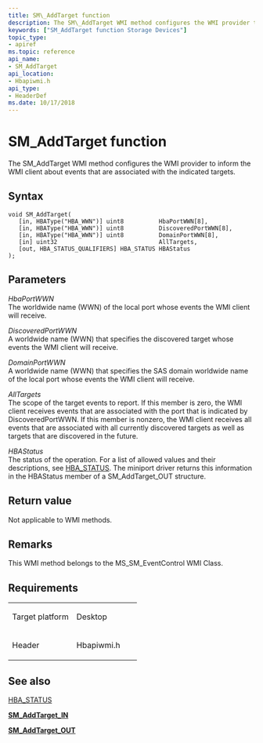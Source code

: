 ```yaml
---
title: SM\_AddTarget function
description: The SM\_AddTarget WMI method configures the WMI provider to inform the WMI client about events that are associated with the indicated targets.
keywords: ["SM_AddTarget function Storage Devices"]
topic_type:
- apiref
ms.topic: reference
api_name:
- SM_AddTarget
api_location:
- Hbapiwmi.h
api_type:
- HeaderDef
ms.date: 10/17/2018
---
```


# SM\_AddTarget function


The SM\_AddTarget WMI method configures the WMI provider to inform the WMI client about events that are associated with the indicated targets.

## Syntax

```ManagedCPlusPlus
void SM_AddTarget(
   [in, HBAType("HBA_WWN")] uint8          HbaPortWWN[8],
   [in, HBAType("HBA_WWN")] uint8          DiscoveredPortWWN[8],
   [in, HBAType("HBA_WWN")] uint8          DomainPortWWN[8],
   [in] uint32                             AllTargets,
   [out, HBA_STATUS_QUALIFIERS] HBA_STATUS HBAStatus
);
```

## Parameters

*HbaPortWWN*   
The worldwide name (WWN) of the local port whose events the WMI client will receive.

*DiscoveredPortWWN*   
A worldwide name (WWN) that specifies the discovered target whose events the WMI client will receive.

*DomainPortWWN*   
A worldwide name (WWN) that specifies the SAS domain worldwide name of the local port whose events the WMI client will receive.

*AllTargets*   
The scope of the target events to report. If this member is zero, the WMI client receives events that are associated with the port that is indicated by DiscoveredPortWWN. If this member is nonzero, the WMI client receives all events that are associated with all currently discovered targets as well as targets that are discovered in the future.

*HBAStatus*   
The status of the operation. For a list of allowed values and their descriptions, see [HBA\_STATUS](hba-status.md). The miniport driver returns this information in the HBAStatus member of a SM\_AddTarget\_OUT structure.

## Return value

Not applicable to WMI methods.

## Remarks

This WMI method belongs to the MS\_SM\_EventControl WMI Class.

## Requirements

<table>
<colgroup>
<col width="50%" />
<col width="50%" />
</colgroup>
<tbody>
<tr class="odd">
<td align="left"><p>Target platform</p></td>
<td align="left">Desktop</td>
</tr>
<tr class="even">
<td align="left"><p>Header</p></td>
<td align="left">Hbapiwmi.h</td>
</tr>
</tbody>
</table>

## <span id="see_also"></span>See also


[HBA\_STATUS](hba-status.md)

[**SM\_AddTarget\_IN**](/windows-hardware/drivers/ddi/hbapiwmi/ns-hbapiwmi-_sm_addtarget_in)

[**SM\_AddTarget\_OUT**](/windows-hardware/drivers/ddi/hbapiwmi/ns-hbapiwmi-_sm_addtarget_out)

 

